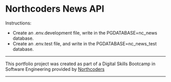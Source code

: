 # Northcoders News API
Instructions:
- Create an .env.development file, write in the PGDATABASE=nc_news database.
- Create an .env.test file, and write in the PGDATABASE=nc_news_test database.

--- 

This portfolio project was created as part of a Digital Skills Bootcamp in Software Engineering provided by [Northcoders](https://northcoders.com/)

---
